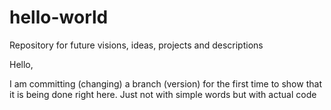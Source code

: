 # hello-world
Repository for future visions, ideas, projects and descriptions

Hello,

I am committing (changing) a branch (version) for the first time to show that it is being
done right here. Just not with simple words but with actual code
